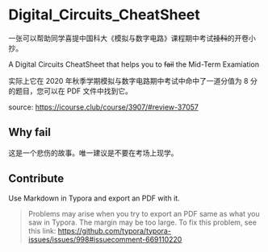 # Digital_Circuits_CheatSheet
一张可以帮助同学喜提中国科大《模拟与数字电路》课程期中考试~~挂科~~的开卷小抄。

A Digital Circuits CheatSheet that helps you to ~~fail~~ the Mid-Term Examiation

实际上它在 2020 年秋季学期模拟与数字电路期中考试中命中了一道分值为 8 分的题目，您可以在 PDF 文件中找到它。

source: https://icourse.club/course/3907/#review-37057
## Why fail
这是一个悲伤的故事。唯一建议是不要在考场上现学。
## Contribute
Use Markdown in Typora and export an PDF with it.
> Problems may arise when you try to export an PDF same as what you saw in Typora. The margin may be too large. To fix this problem, see this link: https://github.com/typora/typora-issues/issues/998#issuecomment-669110220
